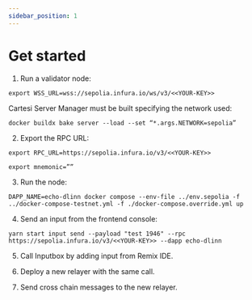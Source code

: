 ```yaml
---
sidebar_position: 1
---
```


# Get started


1. Run a validator node:

```shell
export WSS_URL=wss://sepolia.infura.io/ws/v3/<<YOUR-KEY>>
```

Cartesi Server Manager must be built specifying the network used:

```shell
docker buildx bake server --load --set “*.args.NETWORK=sepolia”
```


2. Export the RPC URL:

```shell
export RPC_URL=https://sepolia.infura.io/v3/<<YOUR-KEY>>
```

```shell
export mnemonic=””
```

3. Run the node:

```shell
DAPP_NAME=echo-dlinn docker compose --env-file ../env.sepolia -f ../docker-compose-testnet.yml -f ./docker-compose.override.yml up
```

4. Send an input from the frontend console:

```shell
yarn start input send --payload "test 1946" --rpc https://sepolia.infura.io/v3/<<YOUR-KEY>> --dapp echo-dlinn
```

5. Call Inputbox by adding input from Remix IDE.

6. Deploy a new relayer with the same call.

7. Send cross chain messages to the new relayer.
